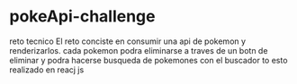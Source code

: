 # pokeApi-challenge
reto tecnico 
El reto conciste en consumir una api de pokemon y renderizarlos.
cada pokemon podra eliminarse a traves de un botn de eliminar 
y podra hacerse busqueda de pokemones con el buscador 
to esto realizado en reacj js 
